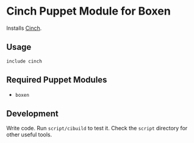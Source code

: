 # Cinch Puppet Module for Boxen

Installs [Cinch](http://www.irradiatedsoftware.com/cinch).

## Usage

```puppet
include cinch
```

## Required Puppet Modules

* `boxen`

## Development

Write code. Run `script/cibuild` to test it. Check the `script`
directory for other useful tools.

